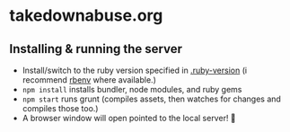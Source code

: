 # takedownabuse.org

## Installing & running the server

- Install/switch to the ruby version specified in [.ruby-version](https://github.com/fightforthefuture/savesecurity.org/blob/production/.ruby-version) (i recommend [rbenv](http://rbenv.org/) where available.)
- `npm install` installs bundler, node modules, and ruby gems
- `npm start` runs grunt (compiles assets, then watches for changes and compiles those too.)
- A browser window will open pointed to the local server! 🎉
